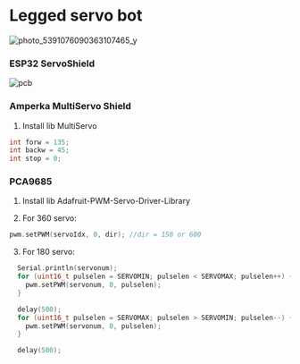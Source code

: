 # Legged servo bot

![photo_5391076090363107465_y](https://github.com/m112521/notsoserous-science/assets/85460283/194b444e-faa5-475c-a7ba-40270d74ce5b)

### ESP32 ServoShield

![pcb](https://github.com/m112521/notsoserous-science/assets/85460283/6bd172e2-5d91-4516-843a-040517341e50)



### Amperka MultiServo Shield

1. Install lib MultiServo

```c++
int forw = 135;
int backw = 45;
int stop = 0;

```

### PCA9685

1. Install lib Adafruit-PWM-Servo-Driver-Library

2. For 360 servo:

```c++
pwm.setPWM(servoIdx, 0, dir); //dir = 150 or 600
```

3. For 180 servo:

```c++
  Serial.println(servonum);
  for (uint16_t pulselen = SERVOMIN; pulselen < SERVOMAX; pulselen++) {
    pwm.setPWM(servonum, 0, pulselen);
  }

  delay(500);
  for (uint16_t pulselen = SERVOMAX; pulselen > SERVOMIN; pulselen--) {
    pwm.setPWM(servonum, 0, pulselen);
  }

  delay(500);

```

